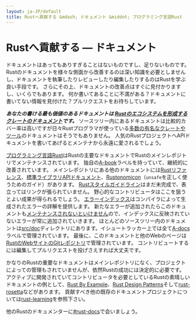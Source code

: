 ```yaml
---
layout: ja-JP/default
title: Rustへ貢献する &mdash; ドキュメント &middot; プログラミング言語Rust
---
```


# Rustへ貢献する &mdash; ドキュメント

ドキュメントはあってもありすぎることはないものですし、足りないものです。
Rustのドキュメントを様々な側面から改善するのは深い知識を必要としませんし、ドキュメントを執筆したりレビューしたり編集したりするのはRustを学ぶ良い手段です。
さらにその上、ドキュメントの改善点はすぐに見付かりますし、いくらでもあります。
何か書いてあることに不満がある？ドキュメントに書いてない情報を見付けた？プルリクエストをお待ちしています。

***あなたの書ける最も価値のあるドキュメントは [Rustのエコシステムを形成するクレートのドキュメント][crate_docs]です。***
ソースツリー内にあるドキュメントは比較的カバー率は高いですが日々Rustプログラマが使っている[多数の有名なクレートやツール][awesome-rust]のドキュメントはそうでもありません。
人気のRustプロジェクトへAPIドキュメントを書いてあげるとメンテナから永遠に愛されるでしょう。

[プログラミング言語Rust][The Book]はRustの主要なドキュメントでRustのメインレポジトリでメンテナンスされています。
独自の[A-book]ラベルを持っていて、継続的に改善されています。
メインレポジトリにある他のドキュメントには[Rustリファレンス][The Rust Reference]、[標準ライブラリAPIドキュメント][std]、[Rustonomicon][The Rustonomicon]（`unsafe`を正しく使うためのガイド）があります。
[Rustスタイルガイドライン][Rust Style Guidelines]はまだ未完成で、表立ってはリンクが張られていません。
野心的なコントリビュータはここを狙うとよい成果が得られるでしょう。
[エラーインデックス][err]はコンパイラによって生成されたエラーの詳解を提供します。
新たなエラーが追加されたらこのドキュメントも[メンテナンスされないといけません][err-issue]ので、インデックスに反映されていないエラーが常に追加されていきます。
ほとんどのソースツリー内のドキュメントは[src/doc]ディレクトリにあります。イシュートラッカー上では全て[A-docs]ラベルで管理されています。
最後に、このドキュメントと他のWebのページは[RustのWebサイトのGitレポジトリ][Rust website Git repository]で管理されています。
コントリビュートするには編集してプルリクエストを投げさえすれば大丈夫です。

かなりのRustの重要なドキュメントはメインレポジトリになく、プロジェクトによっての管理もされていませんが、依然Rustの成功には決定的に必要です。
アクティブに開発されていてコントリビュータを必要としているRustの素晴しいドキュメントの例として、[Rust By Example]、[Rust Design Patterns]そして[rust-rosetta]などがあります。
貢献すべき他の既存のドキュメントプロジェクトについては[rust-learning]を参照下さい。

他のRustのドキュメンターに[#rust-docs]で会いましょう。

<!--
TODO: blogging, translation
-->

[#rust-docs]: https://client00.chat.mibbit.com/?server=irc.mozilla.org&channel=%23rust-docs
[A-book]: https://github.com/rust-lang/rust/issues?q=is%3Aopen+is%3Aissue+label%3AA-book
[A-docs]: https://github.com/rust-lang/rust/issues?q=is%3Aopen+is%3Aissue+label%3AA-docs
[Rust By Example]: https://github.com/rust-lang/rust-by-example
[Rust Design Patterns]: https://github.com/nrc/patterns
[Rust Style Guidelines]: https://doc.rust-lang.org/style/index.html
[The Book]: https://doc.rust-lang.org/book/index.html
[The Rust Reference]: https://doc.rust-lang.org/reference.html
[The Rustonomicon]: https://doc.rust-lang.org/nomicon/index.html
[awesome-rust]: https://github.com/kud1ing/awesome-rust
[crate_docs]: https://users.rust-lang.org/t/lets-talk-about-ecosystem-documentation/2791
[err-issue]: https://github.com/rust-lang/rust/issues/24407
[err]: https://doc.rust-lang.org/error-index.html
[rust-learning]: https://github.com/ctjhoa/rust-learning
[rust-rosetta]: https://github.com/Hoverbear/rust-rosetta
[src/doc]: https://github.com/rust-lang/rust/tree/master/src/doc
[std]: https://doc.rust-lang.org/std/index.html
[Rust website Git repository]: https://github.com/rust-lang/rust-www
